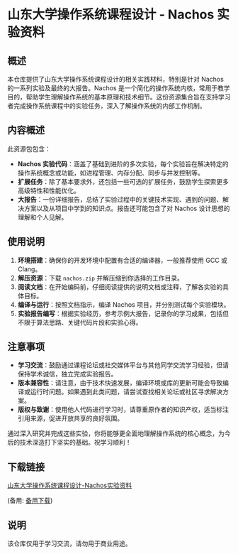 # 山东大学操作系统课程设计 - Nachos 实验资料

## 概述

本仓库提供了山东大学操作系统课程设计的相关实践材料，特别是针对 Nachos 的一系列实验及最终的大报告。Nachos 是一个简化的操作系统内核，常用于教学目的，帮助学生理解操作系统的基本原理和技术细节。这份资源集合旨在支持学习者完成操作系统课程中的实验任务，深入了解操作系统的内部工作机制。

## 内容概述

此资源包包含：

- **Nachos 实验代码**：涵盖了基础到进阶的多次实验，每个实验旨在解决特定的操作系统概念或功能，如进程管理、内存分配、同步与并发控制等。
- **扩展任务**：除了基本要求外，还包括一些可选的扩展任务，鼓励学生探索更多高级特性和性能优化。
- **大报告**：一份详细报告，总结了实验过程中的关键技术实现、遇到的问题、解决方案以及从项目中学到的知识点。报告还可能包含了对 Nachos 设计思想的理解和个人见解。

## 使用说明

1. **环境搭建**：确保你的开发环境中配置有合适的编译器，一般推荐使用 GCC 或 Clang。
2. **解压资源**：下载 `nachos.zip` 并解压缩到你选择的工作目录。
3. **阅读文档**：在开始编码前，仔细阅读提供的说明文档或注释，了解各实验的具体目标。
4. **编译与运行**：按照文档指示，编译 Nachos 项目，并分别测试每个实验模块。
5. **实验报告编写**：根据实验经历，参考示例大报告，记录你的学习成果，包括但不限于算法思路、关键代码片段和实验心得。

## 注意事项

- **学习交流**：鼓励通过课程论坛或社交媒体平台与其他同学交流学习经验，但请保持学术诚信，独立完成实验报告。
- **版本兼容性**：请注意，由于技术快速发展，编译环境或库的更新可能会导致编译或运行时问题。如果遇到此类问题，请尝试查找相关论坛或社区寻求解决方案。
- **版权与致谢**：使用他人代码进行学习时，请尊重原作者的知识产权，适当标注引用来源，促进开放共享的良好氛围。

通过深入研究并完成这些实验，你将能够更全面地理解操作系统的核心概念，为今后的技术深造打下坚实的基础。祝学习顺利！

## 下载链接
[山东大学操作系统课程设计-Nachos实验资料](https://pan.quark.cn/s/52f394f8ceec) 

(备用: [备用下载](https://pan.baidu.com/s/1Op9Wj6CcnwYajUfIKkpFYg?pwd=1234))

## 说明

该仓库仅用于学习交流，请勿用于商业用途。
